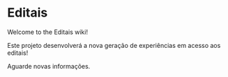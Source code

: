 # Editais

Welcome to the Editais wiki!

Este projeto desenvolverá a nova geração de experiências em acesso aos editais!

Aguarde novas informações.

